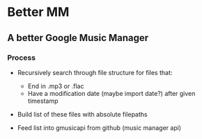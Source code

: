 # Better MM

## A better Google Music Manager

### Process

- Recursively search through file structure for files that:
	- End in .mp3 or .flac
	- Have a modification date (maybe import date?) after given timestamp

- Build list of these files with absolute filepaths
- Feed list into gmusicapi from github (music manager api)
